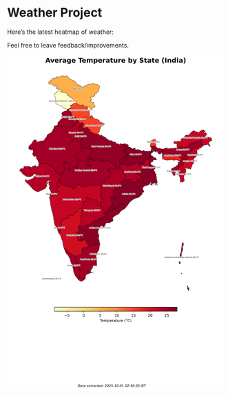 # Weather Project

Here’s the latest heatmap of weather:

Feel free to leave feedback/improvements.

![India Heatmap](docs/assets/india_heatmap.png?v=DC4043)
